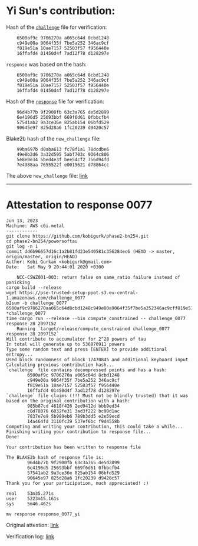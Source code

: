 # Yi Sun's contribution:

Hash of the [`challenge`](https://pse-trusted-setup-ppot.s3.eu-central-1.amazonaws.com/challenge_0077) file for verification:

```
	6500af9c 9706270a a065c64d 8cbd1248 
	c949e00a 9064f35f 7be5a252 346ac9cf 
	f819e51a 10ae7157 52503f57 f956440e 
	16ffafd4 01450d4f 7ad12f78 d128297e 
```

`response` was based on the hash:

```
	6500af9c 9706270a a065c64d 8cbd1248 
	c949e00a 9064f35f 7be5a252 346ac9cf 
	f819e51a 10ae7157 52503f57 f956440e 
	16ffafd4 01450d4f 7ad12f78 d128297e 
```

Hash of the [`response`](https://pse-trusted-setup-ppot.s3.eu-central-1.amazonaws.com/response_0077_yi) file for verification:

```
	96d4b77b 9f2900fb 63c3a765 de5d2899 
	6e4196d5 25693bbf 669f6d61 0fbbcfb4 
	57541ab2 9a3ce36e 825ab154 06bfd529 
	90645e97 825d28a6 1fc20239 d9420c57 
```

Blake2b hash of the `new_challenge` file:

```
	99ba697b d0aba613 fc78f1a1 78dcdbe6 
	49e8b2d6 3a32d595 5abf703c 9364c806 
	5e8e0e34 5bed4e3f bee54cf2 756d94fd 
	7e4388aa 7655522f e0015621 d78864cc 
```

The above `new_challenge` file: [link](https://pse-trusted-setup-ppot.s3.eu-central-1.amazonaws.com/challenge_0078)

***

# Attestation to response 0077

```
Jun 13, 2023
Machine: AWS c6i.metal
------------
git clone https://github.com/kobigurk/phase2-bn254.git
cd phase2-bn254/powersoftau
git log -n 1
commit dd6b96657d16c1a2b81fd23e540581c356284ec6 (HEAD -> master, origin/master, origin/HEAD)
Author: Kobi Gurkan <kobigurk@gmail.com>                                                                                                    
Date:   Sat May 9 20:44:01 2020 +0300                                                                                                       
                                                                      
    NCC-CSWZ001-003: return false on same_ratio failure instead of panicking              
cargo build --release
wget https://pse-trusted-setup-ppot.s3.eu-central-1.amazonaws.com/challenge_0077
b2sum -b challenge_0077
6500af9c9706270aa065c64d8cbd1248c949e00a9064f35f7be5a252346ac9cff819e51a10ae715752503f57f956440e16ffafd401450d4f7ad12f78d128297e *challenge_0077
time cargo run --release --bin compute_constrained -- challenge_0077 response 28 2097152
    Running `target/release/compute_constrained challenge_0077 response 28 2097152`
Will contribute to accumulator for 2^28 powers of tau
In total will generate up to 536870911 powers
Type some random text and press [ENTER] to provide additional entropy...
Used block randomness of block 17470845 and additional keyboard input
Calculating previous contribution hash...
`challenge` file contains decompressed points and has a hash:
        6500af9c 9706270a a065c64d 8cbd1248 
        c949e00a 9064f35f 7be5a252 346ac9cf 
        f819e51a 10ae7157 52503f57 f956440e 
        16ffafd4 01450d4f 7ad12f78 d128297e 
`challenge` file claims (!!! Must not be blindly trusted) that it was based on the original contribution with a hash:
        985b87cd 4618f426 2ed9412d bbb9ed34 
        c8d78076 6832fe31 3ad3f222 bc90d1ac 
        7837e7e9 5b989eb6 789b3dd5 e2e59ecd 
        14a464fd 3110fc39 537ef6bc f9d4558b 
Computing and writing your contribution, this could take a while...
Finishing writing your contribution to response file...
Done!

Your contribution has been written to response file

The BLAKE2b hash of response file is:
        96d4b77b 9f2900fb 63c3a765 de5d2899 
        6e4196d5 25693bbf 669f6d61 0fbbcfb4 
        57541ab2 9a3ce36e 825ab154 06bfd529 
        90645e97 825d28a6 1fc20239 d9420c57 
Thank you for your participation, much appreciated! :)

real    53m35.271s
user    5223m15.161s
sys     5m46.462s

mv response response_0077_yi
```

Original attestion: [link](https://gist.github.com/yi-sun/6151f2c26bcc02f6c338563c110821c6#file-axiom-trusted-setup-compute-constrained)


Verification log: [link](https://pse-trusted-setup-ppot.s3.eu-central-1.amazonaws.com/log_0077.txt)
